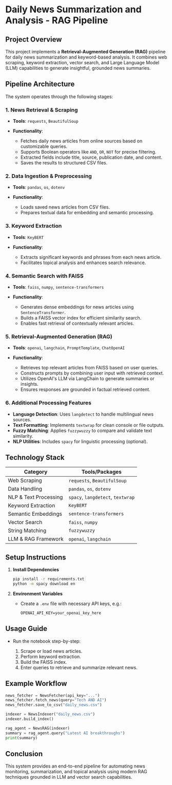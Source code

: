 # Daily News Summarization and Analysis - RAG Pipeline

## Project Overview

This project implements a **Retrieval-Augmented Generation (RAG)** pipeline for daily news summarization and keyword-based analysis. It combines web scraping, keyword extraction, vector search, and Large Language Model (LLM) capabilities to generate insightful, grounded news summaries.

## Pipeline Architecture

The system operates through the following stages:

### 1. News Retrieval & Scraping

* **Tools**: `requests`, `BeautifulSoup`
* **Functionality**:

  * Fetches daily news articles from online sources based on customizable queries.
  * Supports Boolean operators like `AND`, `OR`, `NOT` for precise filtering.
  * Extracted fields include title, source, publication date, and content.
  * Saves the results to structured CSV files.

### 2. Data Ingestion & Preprocessing

* **Tools**: `pandas`, `os`, `dotenv`
* **Functionality**:

  * Loads saved news articles from CSV files.
  * Prepares textual data for embedding and semantic processing.

### 3. Keyword Extraction

* **Tools**: `KeyBERT`
* **Functionality**:

  * Extracts significant keywords and phrases from each news article.
  * Facilitates topical analysis and enhances search relevance.

### 4. Semantic Search with FAISS

* **Tools**: `faiss`, `numpy`, `sentence-transformers`
* **Functionality**:

  * Generates dense embeddings for news articles using `SentenceTransformer`.
  * Builds a FAISS vector index for efficient similarity search.
  * Enables fast retrieval of contextually relevant articles.

### 5. Retrieval-Augmented Generation (RAG)

* **Tools**: `openai`, `langchain`, `PromptTemplate`, `ChatOpenAI`
* **Functionality**:

  * Retrieves top relevant articles from FAISS based on user queries.
  * Constructs prompts by combining user input with retrieved context.
  * Utilizes OpenAI's LLM via LangChain to generate summaries or insights.
  * Ensures responses are grounded in factual retrieved content.

### 6. Additional Processing Features

* **Language Detection**: Uses `langdetect` to handle multilingual news sources.
* **Text Formatting**: Implements `textwrap` for clean console or file outputs.
* **Fuzzy Matching**: Applies `fuzzywuzzy` to compare and validate text similarity.
* **NLP Utilities**: Includes `spacy` for linguistic processing (optional).

## Technology Stack

| Category              | Tools/Packages                    |
| --------------------- | --------------------------------- |
| Web Scraping          | `requests`, `BeautifulSoup`       |
| Data Handling         | `pandas`, `os`, `dotenv`          |
| NLP & Text Processing | `spacy`, `langdetect`, `textwrap` |
| Keyword Extraction    | `KeyBERT`                         |
| Semantic Embeddings   | `sentence-transformers`           |
| Vector Search         | `faiss`, `numpy`                  |
| String Matching       | `fuzzywuzzy`                      |
| LLM & RAG Framework   | `openai`, `langchain`             |

## Setup Instructions

1. **Install Dependencies**

   ```bash
   pip install -r requirements.txt
   python -m spacy download en
   ```
2. **Environment Variables**

   * Create a `.env` file with necessary API keys, e.g.:

     ```
     OPENAI_API_KEY=your_openai_key_here
     ```

## Usage Guide

* Run the notebook step-by-step:

  1. Scrape or load news articles.
  2. Perform keyword extraction.
  3. Build the FAISS index.
  4. Enter queries to retrieve and summarize relevant news.

## Example Workflow

```python
news_fetcher = NewsFetcher(api_key="...")
news_fetcher.fetch_news(query="Tech AND AI")
news_fetcher.save_to_csv("daily_news.csv")

indexer = NewsIndexer("daily_news.csv")
indexer.build_index()

rag_agent = NewsRAG(indexer)
summary = rag_agent.query("Latest AI breakthroughs")
print(summary)
```

## Conclusion

This system provides an end-to-end pipeline for automating news monitoring, summarization, and topical analysis using modern RAG techniques grounded in LLM and vector search capabilities.
